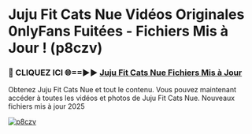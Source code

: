 # Juju Fit Cats Nue Vidéos Originales 0nlyFans Fuitées - Fichiers Mis à Jour ! (p8czv)

<h3>🔴 CLIQUEZ ICI 🌐==►► <a href="https://tinyurl.com/2pmr4ezf" rel="nofollow">Juju Fit Cats Nue Fichiers Mis à Jour</a></h3>

Obtenez Juju Fit Cats Nue et tout le contenu. Vous pouvez maintenant accéder à toutes les vidéos et photos de Juju Fit Cats Nue. Nouveaux fichiers mis à jour 2025

[![p8czv](https://i.imgur.com/6SNvagu.gif)](https://tinyurl.com/2pmr4ezf)
